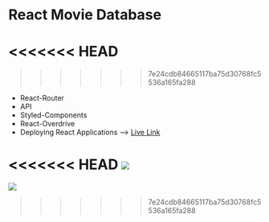 React Movie Database
====================

<<<<<<< HEAD
=======

>>>>>>> 7e24cdb84665117ba75d30768fc5536a165fa288
+ React-Router
+ API
+ Styled-Components
+ React-Overdrive
+ Deploying React Applications --> [Live Link](http://mdb.filipstepien.com)

<<<<<<< HEAD
![](http://mdb.filipstepien.com/mdb.gif)
=======
![](http://mdb.filipstepien.com/mdb.gif)
>>>>>>> 7e24cdb84665117ba75d30768fc5536a165fa288
